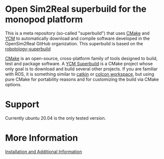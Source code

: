 # Open Sim2Real superbuild for the monopod platform

This is a meta repository (so-called "superbuild") that uses [CMake](https://cmake.org/) and [YCM](https://github.com/robotology/ycm) to automatically
download and compile software developed in the OpenSim2Real GitHub organization. This superbuild is based on the [robotology-superbuild](https://github.com/robotology/robotology-superbuild)

[CMake](https://cmake.org/) is an open-source, cross-platform family of tools designed to build, test and package software.
A [YCM Superbuild](http://robotology.github.io/ycm/gh-pages/git-master/index.html#superbuild) is a CMake project whose only goal is to download and build several other projects.
If you are familiar with ROS, it is something similar to [catkin](http://wiki.ros.org/catkin/workspaces) or [colcon workspace](https://colcon.readthedocs.io/en/released/user/quick-start.html), but using pure CMake for portability reasons and for customizing the build via CMake options.

# Support
Currently ubuntu 20.04 is the only tested version.

# More Information
[Installation and Additional Information](https://opensim2real.github.io/os2r-superbuild/docs/open_sim2real/physical_monopod/superbuild/superbuild_installation.html)
